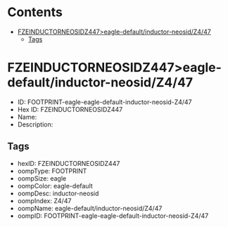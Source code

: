 



Contents
========

* [FZEINDUCTORNEOSIDZ447>eagle-default/inductor-neosid/Z4/47](#fzeinductorneosidz447eagle-defaultinductor-neosidz447)
	* [Tags](#tags)

# FZEINDUCTORNEOSIDZ447>eagle-default/inductor-neosid/Z4/47

- ID: FOOTPRINT-eagle-eagle-default-inductor-neosid-Z4/47
- Hex ID: FZEINDUCTORNEOSIDZ447
- Name: 
- Description: 

## Tags

- hexID: FZEINDUCTORNEOSIDZ447
- oompType: FOOTPRINT
- oompSize: eagle
- oompColor: eagle-default
- oompDesc: inductor-neosid
- oompIndex: Z4/47
- oompName: eagle-default/inductor-neosid/Z4/47
- oompID: FOOTPRINT-eagle-eagle-default-inductor-neosid-Z4/47
